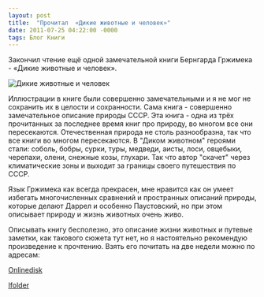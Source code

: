 ```yaml
---
layout: post
title:  "Прочитал  «Дикие животные и человек»"
date: 2011-07-25 04:22:00 -0000
tags: Блог Книги
---
```


Закончил чтение ещё одной замечательной книги Бернгарда Гржимека - «Дикие животные и человек». 

![Дикие животные и человек](https://res.cloudinary.com/dlqc5rp9l/image/upload/v1647950121/covers/dikie_zivotnye_title_ozncpn.jpg)

Иллюстрации в книге были совершенно замечательными и я не мог не сохранить их в целости и сохранности. Сама книга - совершенно замечательное описание природы СССР. Эта книга - одна из трёх прочитанных за последнее время книг про природу, во многом все они пересекаются. Отечественная природа не столь разнообразна, так что все книги во многом пересекаются. В "Диком животном" героями стали: соболь, бобры, сурки, туры, медведи, аисты, лоси, овцебыки, черепахи, олени, снежные козы, глухари. Так что автор "скачет" через климатические зоны и выходит за границы своего путешествия по СССР.

Язык Гржимека как всегда прекрасен, мне нравится как он умеет избегать многочисленных сравнений и пространных описаний природы, которые делают Даррел и особенно Паустовский, но при этом описывает природу и жизнь животных очень живо.

Описывать книгу бесполезно, это описание жизни животных и путевые заметки, как такового сюжета тут нет, но я настоятельно рекомендую произведение к прочтению. Взять его почитать на две недели можно по адресам:

[Onlinedisk](http://www.onlinedisk.ru/file/702513/)

[Ifolder](http://ifolder.ru/24854294)
